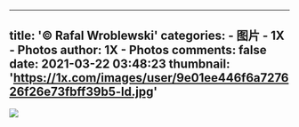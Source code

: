 
---
title: '© Rafal Wroblewski'
categories: 
    - 图片
    - 1X - Photos
author: 1X - Photos
comments: false
date: 2021-03-22 03:48:23
thumbnail: 'https://1x.com/images/user/9e01ee446f6a727626f26e73fbff39b5-ld.jpg'
---

<div>   
<img src="https://1x.com/images/user/9e01ee446f6a727626f26e73fbff39b5-ld.jpg" referrerpolicy="no-referrer">  
</div>
            